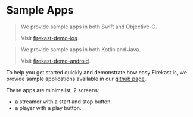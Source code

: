 # Sample Apps

<blockquote class="lang-specific swift objective_c">
<p>We provide sample apps in both Swift and Objective-C.</p>
<p>Visit <a href="https://github.com/Firekast-io/firekast-demo-ios">firekast-demo-ios</a>.</p>
</blockquote>

<blockquote class="lang-specific java">
<p>We provide sample apps in both Kotlin and Java.</p>
<p>Visit <a href="https://github.com/Firekast-io/firekast-demo-android">firekast-demo-android</a>.</p>
</blockquote>

To help you get started quickly and demonstrate how easy Firekast is, we provide sample applications available in our [github page](https://github.com/Firekast-io).

These apps are minimalist, 2 screens:

* a streamer with a start and stop button.
* a player with a play button.
